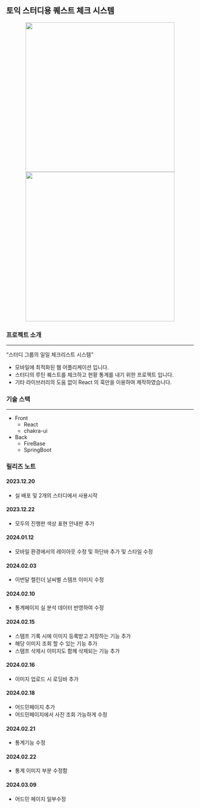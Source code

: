 ## 토익 스터디용 퀘스트 체크 시스템

<div align=center>

<img src="https://velog.velcdn.com/images/dpwns108/post/db29d7d7-fc60-499e-bf48-4d80ce774a15/image.png" width="400px" height="" >

<img src="https://velog.velcdn.com/images/dpwns108/post/2231698e-3193-4446-90ca-9a786e5ca712/image.png" width="400px" height="">

</div>



### 프로젝트 소개

---

“스터디 그룹의 일일 체크리스트 시스템”

- 모바일에 최적화된 웹 어플리케이션 입니다.
- 스터디의 루틴 퀘스트를 체크하고 현황 통계를 내기 위한 프로젝트 입니다.
- 기타 라이브러리의 도움 없이 React 의 훅만을 이용하여 제작하였습니다.


### 기술 스택
---
- Front
    - React
    - chakra-ui
- Back
    - FireBase
    - SpringBoot


### 릴리즈 노트 

#### 2023.12.20
- 실 배포 및 2개의 스터디에서 사용시작

#### 2023.12.22 
- 모두의 진행판 색상 표현 안내판 추가 

#### 2024.01.12
- 모바일 환경에서의 레이아웃 수정 및 하단바 추가 및 스타일 수정 

#### 2024.02.03
- 이번달 캘린더 날씨별 스템프 이미지 수정

#### 2024.02.10
- 통계페이지 실 분석 데이터 반영하여 수정


#### 2024.02.15
- 스탬프 기록 시에 이미지 등록받고 저장하는 기능 추가 
- 해당 이미지 조회 할 수 있는 기능 추가 
- 스탬프 삭제시 이미지도 함께 삭제되는 기능 추가 

#### 2024.02.16
- 이미지 업로드 시 로딩바 추가

#### 2024.02.18 
- 어드민페이지 추가
- 어드민페이지에서 사진 조회 가능하게 수정 

#### 2024.02.21
- 통계기능 수정 

#### 2024.02.22
- 통계 이미지 부분 수정함

#### 2024.03.09 
- 어드민 페이지 일부수정